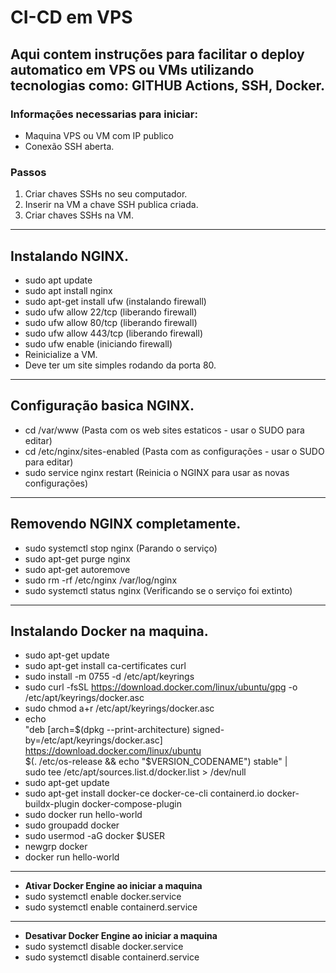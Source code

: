 # CI-CD em VPS

## Aqui contem instruções para facilitar o deploy automatico em VPS ou VMs utilizando tecnologias como: GITHUB Actions, SSH, Docker.

### Informações necessarias para iniciar:

* Maquina VPS ou VM com IP publico
* Conexão SSH aberta.

### Passos

1. Criar chaves SSHs no seu computador.
2. Inserir na VM a chave SSH publica criada.
3. Criar chaves SSHs na VM.


****
## Instalando NGINX.
* sudo apt update
* sudo apt install nginx
* sudo apt-get install ufw (instalando firewall)
* sudo ufw allow 22/tcp (liberando firewall)
* sudo ufw allow 80/tcp (liberando firewall)
* sudo ufw allow 443/tcp (liberando firewall)
* sudo ufw enable (iniciando firewall)
* Reinicialize a VM.
* Deve ter um site simples rodando da porta 80.

****
## Configuração basica NGINX.
* cd /var/www (Pasta com os web sites estaticos - usar o SUDO para editar)
* cd /etc/nginx/sites-enabled (Pasta com as configurações - usar o SUDO para editar)
* sudo service nginx restart (Reinicia o NGINX para usar as novas configurações)

****
## Removendo NGINX completamente.
* sudo systemctl stop nginx  (Parando o serviço)
* sudo apt-get purge nginx
* sudo apt-get autoremove
* sudo rm -rf /etc/nginx /var/log/nginx
* sudo systemctl status nginx (Verificando se o serviço foi extinto)

****
## Instalando Docker na maquina.
* sudo apt-get update
* sudo apt-get install ca-certificates curl
* sudo install -m 0755 -d /etc/apt/keyrings
* sudo curl -fsSL https://download.docker.com/linux/ubuntu/gpg -o /etc/apt/keyrings/docker.asc
* sudo chmod a+r /etc/apt/keyrings/docker.asc
* echo \
    "deb [arch=$(dpkg --print-architecture) signed-by=/etc/apt/keyrings/docker.asc] https://download.docker.com/linux/ubuntu \
    $(. /etc/os-release && echo "$VERSION_CODENAME") stable" | \
    sudo tee /etc/apt/sources.list.d/docker.list > /dev/null
* sudo apt-get update
* sudo apt-get install docker-ce docker-ce-cli containerd.io docker-buildx-plugin docker-compose-plugin
* sudo docker run hello-world
* sudo groupadd docker
* sudo usermod -aG docker $USER
* newgrp docker
* docker run hello-world
* ****
* **Ativar Docker Engine ao iniciar a maquina**
* sudo systemctl enable docker.service
* sudo systemctl enable containerd.service
* ****
* **Desativar Docker Engine ao iniciar a maquina**
* sudo systemctl disable docker.service
* sudo systemctl disable containerd.service
